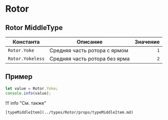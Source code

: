 # Rotor

## Rotor MiddleType
<!--startMiddleType-->

| Константа          | Описание                   | Значение |
|-------------------|----------------------------|----------:|
| `Rotor.Yoke`         | Средняя часть ротора с ярмом  | `1`     |
| `Rotor.Yokeless`        | Средняя часть ротора без ярма | `2`    |

<!--endMiddleType-->

## Пример
```javascript linenums="1"
let value = Rotor.Yoke;
console.info(value);
```

!!! info "См. также"

    [typeMiddleItem](../types/Rotor/props/typeMiddleItem.md)

